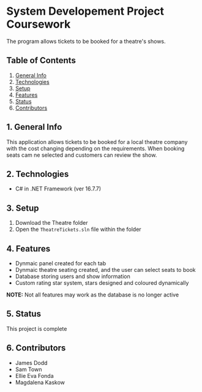 # System Developement Project Coursework

The program allows tickets to be booked for a theatre's shows.


## Table of Contents
1. [General Info](#1-general-info)
2. [Technologies](#2-technologies)
3. [Setup](#3-Setup)
4. [Features](#4-features)
5. [Status](#5-status)
6. [Contributors](#6-contributors)


## 1. General Info
This application allows tickets to be booked for a local theatre company with the cost changing depending on the requirements.  When booking seats cam ne selected and customers can review the show.


## 2. Technologies
- C# in .NET Framework (ver 16.7.7)


## 3. Setup
1. Download the Theatre folder
2. Open the `TheatreTickets.sln` file within the folder


## 4. Features
- Dynmaic panel created for each tab
- Dynmaic theatre seating created, and the user can select seats to book
- Database storing users and show information 
- Custom rating star system, stars designed and coloured dynamically

__NOTE:__ Not all features may work as the database is no longer active


## 5. Status
This project is complete


## 6. Contributors
- James Dodd
- Sam Town
- Ellie Eva Fonda
- Magdalena Kaskow
